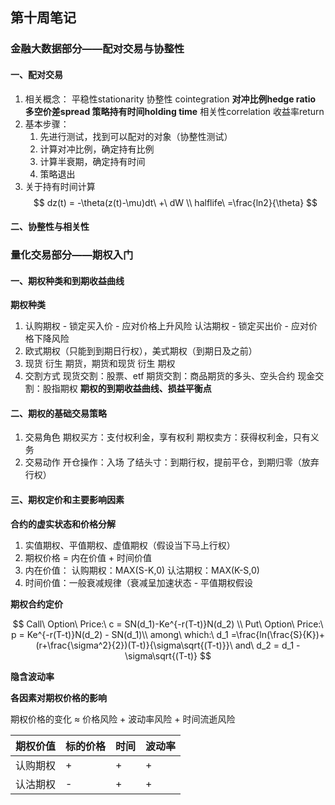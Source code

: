 ## 第十周笔记

### 金融大数据部分——配对交易与协整性
#### 一、配对交易
1. 相关概念：
	平稳性stationarity 
	协整性 cointegration 
	**对冲比例hedge ratio 
	多空价差spread 
	策略持有时间holding time**
	相关性correlation 
	收益率return
2. 基本步骤：
	1. 先进行测试，找到可以配对的对象（协整性测试）
	2. 计算对冲比例，确定持有比例
	3. 计算半衰期，确定持有时间
	4. 策略退出
3. 关于持有时间计算
$$
dz(t) = -\theta(z(t)-\mu)dt\ +\ dW \\
halflife\ =\frac{ln2}{\theta}
$$
#### 二、协整性与相关性


### 量化交易部分——期权入门
#### 一、期权种类和到期收益曲线
**期权种类**
1. 	认购期权 - 锁定买入价 - 应对价格上升风险
	认沽期权 - 锁定买出价 - 应对价格下降风险
2. 欧式期权（只能到到期日行权），美式期权（到期日及之前）
3. 现货 衍生 期货，期货和现货 衍生 期权
4. 交割方式
	现货交割：股票、etf
	期货交割：商品期货的多头、空头合约
	现金交割：股指期权
	**期权的到期收益曲线、损益平衡点**
#### 二、期权的基础交易策略
1. 交易角色
	期权买方：支付权利金，享有权利
	期权卖方：获得权利金，只有义务
2. 交易动作
	开仓操作：入场
	了结头寸：到期行权，提前平仓，到期归零（放弃行权）
#### 三、期权定价和主要影响因素
**合约的虚实状态和价格分解**

1. 实值期权、平值期权、虚值期权（假设当下马上行权）
2. 期权价格 = 内在价值 + 时间价值
3. 内在价值：
	认购期权：MAX(S-K,0)
	认沽期权：MAX(K-S,0)
4. 时间价值：一般衰减规律（衰减呈加速状态 - 平值期权假设

**期权合约定价**

$$
Call\ Option\ Price:\ c = SN(d_1)-Ke^{-r(T-t)}N(d_2) \\
Put\ Option\ Price:\ p = Ke^{-r(T-t)}N(d_2) - SN(d_1)\\
among\ which:\ d_1 =\frac{ln(\frac{S}{K})+(r+\frac{\sigma^2}{2})(T-t)}{\sigma\sqrt{(T-t)}}\ and\ d_2 = d_1 - \sigma\sqrt{(T-t)}
$$

**隐含波动率**

**各因素对期权价格的影响**

期权价格的变化 ≈ 价格风险 + 波动率风险 + 时间流逝风险

| 期权价值 | 标的价格 | 时间 | 波动率 |
| -------- | -------- | ---- | ------ |
| 认购期权 | +        | +    | +      |
| 认沽期权 | -        | +    | +      |

